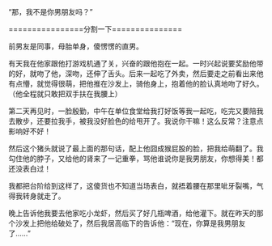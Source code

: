 “那，我不是你男朋友吗？”

================分割一下===============

前男友是同事，母胎单身，傻愣愣的直男。

有天我在他家跟他打游戏机通了关，兴奋的跟他抱在一起。一时兴起说要奖励他带的好，就吻了他，深吻，还伸了舌头。后来一起吃了外卖，然后要走之前看出来他有点懵，就觉得很萌，把他推在沙发上，骑他身上，抱着他的脸认真地吻了好久。（他全程就只敢把双手扶在我腰上）

第二天再见时，一脸殷勤，中午在单位食堂给我打好饭等我一起吃，吃完又要陪我去散步，还要拉我手，被我没好脸色的给甩开了。我说你干嘛！这么反常？注意点影响好不好！

然后这个猪头就说了最上面的那句话，配上他囧成猴屁股的脸，把我给萌翻了。我勾住他的脖子，又给他的肾来了一记重拳，骂他谁说你是我男朋友，你想得美！都还没表白过！

我都把台阶给到这样了，这傻货也不知道当场表白，就捂着腰在那里呲牙裂嘴，气得我转身就走了。

晚上告诉他我要去他家吃小龙虾，然后买了好几瓶啤酒，给他灌下。就在昨天的那个沙发上把他给破处了，然后我居高临下的告诉他：“现在，你算是我男朋友了……”